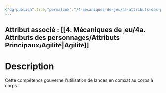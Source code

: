 ```yaml
---
{"dg-publish":true,"permalink":"/4-mecaniques-de-jeu/4a-attributs-des-personnages/competences/lances/"}
---
```



## Attribut associé : [[4. Mécaniques de jeu/4a. Attributs des personnages/Attributs Principaux/Agilité\|Agilité]] 

# Description

Cette compétence gouverne l'utilisation de lances en combat au corps à corps.